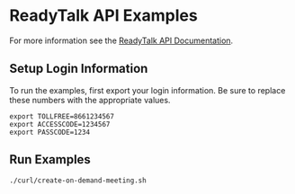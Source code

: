 # ReadyTalk API Examples

For more information see the [ReadyTalk API Documentation](https://cc.readytalk.com/api/1.3/rest).

## Setup Login Information

To run the examples, first export your login information. Be sure to replace these numbers with the appropriate values.

    export TOLLFREE=8661234567
    export ACCESSCODE=1234567
    export PASSCODE=1234

## Run Examples

    ./curl/create-on-demand-meeting.sh
